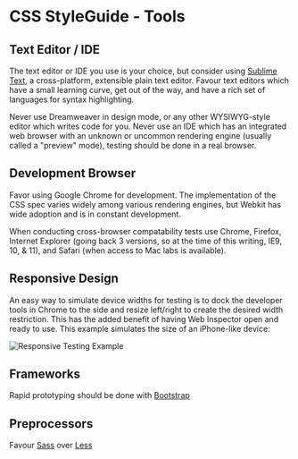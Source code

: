 CSS StyleGuide - Tools
======================

## Text Editor / IDE

The text editor or IDE you use is your choice, but consider using [Sublime Text](http://www.sublimetext.com/3), a cross-platform, extensible plain text editor. Favour text editors which have a small learning curve, get out of the way, and have a rich set of languages for syntax highlighting.

Never use Dreamweaver in design mode, or any other WYSIWYG-style editor which writes code for you. Never use an IDE which has an integrated web browser with an unknown or uncommon rendering engine (usually called a "preview" mode), testing should be done in a real browser.


## Development Browser

Favor using Google Chrome for development. The implementation of the CSS spec varies widely among various rendering engines, but Webkit has wide adoption and is in constant development.

When conducting cross-browser compatability tests use Chrome, Firefox, Internet Explorer (going back 3 versions, so at the time of this writing, IE9, 10, & 11), and Safari (when access to Mac labs is available).


## Responsive Design

An easy way to simulate device widths for testing is to dock the developer tools in Chrome to the side and resize left/right to create the desired width restriction. This has the added benefit of having Web Inspector open and ready to use. This example simulates the size of an iPhone-like device:

![Responsive Testing Example](https://raw.github.com/nait-dmit/styleguides/master/assets/images/responsive-testing-example-01.png)

## Frameworks

Rapid prototyping should be done with [Bootstrap](http://getbootstrap.com/)


## Preprocessors

Favour [Sass](http://sass-lang.com/) over [Less](http://lesscss.org/)
